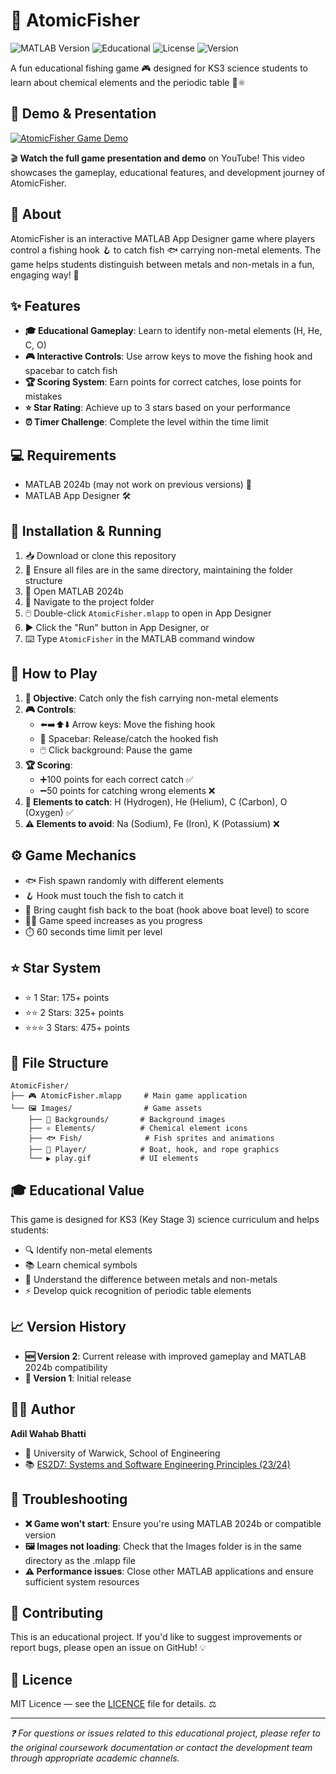 # 🎣 AtomicFisher

![MATLAB Version](https://img.shields.io/badge/MATLAB-R2024b+-blue?style=flat-square) ![Educational](https://img.shields.io/badge/Educational-KS3%20Science-green?style=flat-square) ![License](https://img.shields.io/badge/License-Educational%20Use-orange?style=flat-square) ![Version](https://img.shields.io/badge/Version-2.0-red?style=flat-square)

A fun educational fishing game 🎮 designed for KS3 science students to learn about chemical elements and the periodic table 🧪⚛️

## 🎥 Demo & Presentation

[![AtomicFisher Game Demo](https://img.youtube.com/vi/VTREubCIVF4/0.jpg)](https://www.youtube.com/watch?v=VTREubCIVF4)

🎬 **Watch the full game presentation and demo** on YouTube! This video showcases the gameplay, educational features, and development journey of AtomicFisher.

## 📖 About

AtomicFisher is an interactive MATLAB App Designer game where players control a fishing hook 🪝 to catch fish 🐟 carrying non-metal elements. The game helps students distinguish between metals and non-metals in a fun, engaging way! 🎯

## ✨ Features

- **🎓 Educational Gameplay**: Learn to identify non-metal elements (H, He, C, O)
- **🎮 Interactive Controls**: Use arrow keys to move the fishing hook and spacebar to catch fish
- **🏆 Scoring System**: Earn points for correct catches, lose points for mistakes
- **⭐ Star Rating**: Achieve up to 3 stars based on your performance
- **⏰ Timer Challenge**: Complete the level within the time limit

## 💻 Requirements

- MATLAB 2024b (may not work on previous versions) 🔧
- MATLAB App Designer 🛠️

## 🚀 Installation & Running

1. 📥 Download or clone this repository
2. 📁 Ensure all files are in the same directory, maintaining the folder structure
3. 🔧 Open MATLAB 2024b
4. 📂 Navigate to the project folder
5. 🖱️ Double-click `AtomicFisher.mlapp` to open in App Designer
6. ▶️ Click the "Run" button in App Designer, or
7. ⌨️ Type `AtomicFisher` in the MATLAB command window

## 🎯 How to Play

1. **🎯 Objective**: Catch only the fish carrying non-metal elements
2. **🎮 Controls**:
   - ⬅️➡️⬆️⬇️ Arrow keys: Move the fishing hook
   - 🚀 Spacebar: Release/catch the hooked fish
   - 🖱️ Click background: Pause the game
3. **🏆 Scoring**:
   - ➕100 points for each correct catch ✅
   - ➖50 points for catching wrong elements ❌
4. **🎯 Elements to catch**: H (Hydrogen), He (Helium), C (Carbon), O (Oxygen) ✅
5. **⚠️ Elements to avoid**: Na (Sodium), Fe (Iron), K (Potassium) ❌

## ⚙️ Game Mechanics

- 🐟 Fish spawn randomly with different elements
- 🪝 Hook must touch the fish to catch it
- 🚤 Bring caught fish back to the boat (hook above boat level) to score
- 🏃‍♂️ Game speed increases as you progress
- ⏱️ 60 seconds time limit per level

## ⭐ Star System

- ⭐ 1 Star: 175+ points
- ⭐⭐ 2 Stars: 325+ points  
- ⭐⭐⭐ 3 Stars: 475+ points

## 📁 File Structure

```
AtomicFisher/
├── 🎮 AtomicFisher.mlapp     # Main game application
└── 🖼️ Images/                # Game assets
    ├── 🌅 Backgrounds/       # Background images
    ├── ⚛️ Elements/          # Chemical element icons
    ├── 🐟 Fish/              # Fish sprites and animations
    ├── 🚤 Player/            # Boat, hook, and rope graphics
    └── ▶️ play.gif           # UI elements
```

## 🎓 Educational Value

This game is designed for KS3 (Key Stage 3) science curriculum and helps students:
- 🔍 Identify non-metal elements
- 📚 Learn chemical symbols
- 🧠 Understand the difference between metals and non-metals
- ⚡ Develop quick recognition of periodic table elements

## 📈 Version History

- **🆕 Version 2**: Current release with improved gameplay and MATLAB 2024b compatibility
- **📝 Version 1**: Initial release

## 👨‍💻 Author

**Adil Wahab Bhatti**
- 🏫 University of Warwick, School of Engineering  
- 📚 [ES2D7: Systems and Software Engineering Principles (23/24)](https://courses.warwick.ac.uk/modules/2023/ES2D7-15)

## 🔧 Troubleshooting

- **❌ Game won't start**: Ensure you're using MATLAB 2024b or compatible version
- **🖼️ Images not loading**: Check that the Images folder is in the same directory as the .mlapp file
- **⚠️ Performance issues**: Close other MATLAB applications and ensure sufficient system resources

## 🤝 Contributing

This is an educational project. If you'd like to suggest improvements or report bugs, please open an issue on GitHub! 💡

## 📜 Licence

MIT Licence — see the [LICENCE](LICENSE) file for details. ⚖️

---

*❓ For questions or issues related to this educational project, please refer to the original coursework documentation or contact the development team through appropriate academic channels.*
